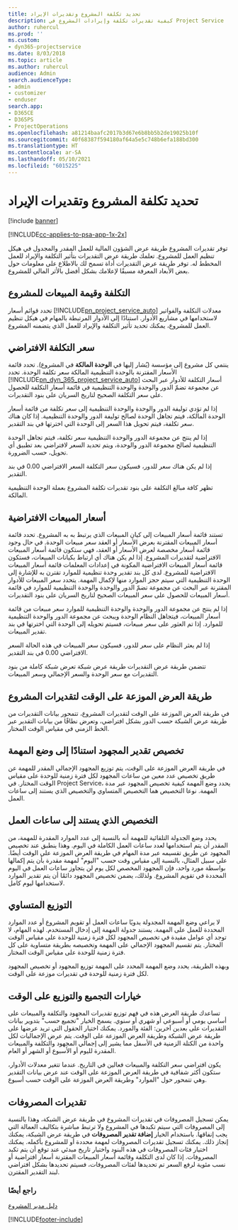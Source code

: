 ```yaml
---
title: تحديد تكلفة المشروع وتقديرات الإيراد
description: كيفية تقديرات تكلفة وإيرادات المشروع‬ في Project Service
author: ruhercul
ms.prod: ''
ms.custom:
- dyn365-projectservice
ms.date: 8/03/2018
ms.topic: article
ms.author: ruhercul
audience: Admin
search.audienceType:
- admin
- customizer
- enduser
search.app:
- D365CE
- D365PS
- ProjectOperations
ms.openlocfilehash: a81214baafc2017b3d67e6b8bb5b2de19025b10f
ms.sourcegitcommit: 40f68387f594180af64a5e5c748b6efa188bd300
ms.translationtype: HT
ms.contentlocale: ar-SA
ms.lasthandoff: 05/10/2021
ms.locfileid: "6015225"
---
```

# <a name="determine-project-cost-and-revenue-estimates"></a>تحديد تكلفة المشروع وتقديرات الإيراد 

[!include [banner](../includes/psa-now-project-operations.md)]

[!INCLUDE[cc-applies-to-psa-app-1x-2x](../includes/cc-applies-to-psa-app-1x-2x.md)]

توفر تقديرات المشروع طريقة عرض الشؤون المالية للعمل المقدر والمجدول في هيكل تنظيم العمل للمشروع. تعلمك طريقة عرض التقديرات بتأثير التكلفة والإيراد للعمل المخطط له. توفر طريقة عرض التقديرات أداة تسمح لك بالاطلاع على معلومات حول بعض الأبعاد المعرفة مسبقًا لإعلامك بشكل أفضل بالأثر المالي للمشروع.  
  
## <a name="cost-and-sales-value-of-the-project"></a>التكلفة وقيمة المبيعات للمشروع  
تحدد قوائم أسعار [!INCLUDE[pn_project_service_auto](../includes/pn-project-service-auto.md)] معدلات التكلفة والفواتير لاستخدامها في مشاريع الأدوار. استنادًا إلى الأدوار المرتبطة بالمهام في هيكل تنظيم العمل للمشروع، يمكنك تحديد تأثير التكلفة والإيراد للعمل الذي يتضمنه المشروع.  
  
## <a name="cost-price-defaulting"></a>سعر التكلفة الافتراضي  
ينتمي كل مشروع إلى مؤسسة (يُشار إليها في **الوحدة المالكة‬** في المشروع). تحدد قائمة الأسعار المقترنة بالوحدة التنظيمية المالكة سعر تكلفة الوحدة. تحدد [!INCLUDE[pn_dyn_365_project_service_auto](../includes/pn-dyn-365-project-service-auto.md)] أسعار التكلفة للأدوار عبر البحث عن مجموعة تضمّ الدور والوحدة والوحدة التنظيمية في قائمة أسعار التكلفة للحصول على سعر التكلفة الصحيح لتاريخ السريان على بنود التقديرات.  
  
إذا لم تؤدي توليفة الدور والوحدة والوحدة التنظيمية إلى سعر تكلفة من قائمة أسعار الوحدة المالكة، فيتم تجاهل الوحدة لصالح توليفة الدور والوحدة التنظيمية. إذا كان هناك سعر تكلفة، فيتم تحويل هذا السعر إلى الوحدة التي اخترتها في بند التقدير.  
  
إذا لم ينتج عن مجموعة الدور والوحدة التنظيمية سعر تكلفة، فيتم تجاهل الوحدة التنظيمية لصالح مجموعة الدور والوحدة، ويتم تحديد السعر لافتراضي بعد تطبيق أي تحويل، حسب الضرورة.  
  
 إذا لم يكن هناك سعر للدور، فسيكون سعر التكلفة السعر الافتراضي 0.00 في بند التقدير.  
  
 تظهر كافة مبالغ التكلفة على بنود تقديرات تكلفة المشروع بعملة الوحدة التنظيمية المالكة.  
  
## <a name="sales-price-defaulting"></a>أسعار المبيعات الافتراضية  
تستند قائمة أسعار المبيعات إلى كيان المبيعات الذي يرتبط به به المشروع. تحدد قائمة أسعار المبيعات المقترنة بعرض الأسعار أو العقد سعر مبيعات الوحدة. في حال وجود قائمة أسعار مخصصة لعرض الأسعار أو العقد، فهي ستكون قائمة أسعار المبيعات الافتراضية لتقديرات المشروع. إذا لم يكن هناك أي ارتباط بكيانات المبيعات، فستكون قائمة أسعار المبيعات الافتراضية المكونة في إعدادات المعلمات قائمة أسعار المبيعات الافتراضية للمشروع. لدى كل بند تقدير وحدة تنظيمية للموارد تقترن به للإشارة إلى الوحدة التنظيمية التي سيتم حجز الموارد منها لإكمال المهمة. يتحدد سعر المبيعات للأدوار المقترنة عبر البحث عن مجموعة تضمّ الدور والوحدة والوحدة التنظيمية للموارد في قائمة أسعار المبيعات للحصول على سعر المبيعات الصحيح لتاريخ السريان على بنود التقديرات.  
  
إذا لم ينتج عن مجموعة الدور والوحدة‬ والوحدة التنظيمية للموارد سعر مبيعات من قائمة أسعار المبيعات، فيتجاهل النظام الوحدة ويبحث عن مجموعة الدور والوحدة التنظيمية للموارد. إذا تم العثور على سعر مبيعات، فسيتم تحويله إلى الوحدة التي اخترتها في بند تقدير المبيعات.  
  
إذا لم يعثر النظام على سعر للدور، فسيكون سعر المبيعات في هذه الحالة السعر الافتراضي 0.00 في بند التقدير.  
  
تتضمن طريقة عرض التقديرات طريقة عرض شبكة تعرض شبكة كاملة من بنود التقديرات مع سعر الوحدة والسعر الإجمالي وسعر المبيعات.  
  
## <a name="time-phased-view-of-project-estimates"></a>طريقة العرض الموزعة على الوقت‬ لتقديرات المشروع  
في طريقة العرض الموزعة على الوقت لتقديرات المشروع، تتمحور بيانات التقديرات من طريقة عرض الشبكة حسب الدور بشكل افتراضي، وتعرض نطاقًا من بيانات التقدير عبر الخط الزمني في مقياس الوقت المختار.  
  
## <a name="effort-estimate-allocation-based-on-task-mode"></a>تخصيص تقدير المجهود استنادًا إلى وضع المهمة  
في طريقة العرض الموزعة على الوقت، يتم توزيع المجهود الإجمالي المقدر للمهمة عن طريق تخصيص عدد معين من ساعات المجهود لكل فترة زمنية للوحدة على مقياس الوقت المختار. في Project Service، يحدد وضع المهمة كيفية تخصيص المجهود عبر مدة المهمة. نوعا التخصيص هما التخصيص المتساوي والتخصيص الذي يستند إلى ساعات العمل. 
  
## <a name="work-hours-based-allocation"></a>التخصيص الذي يستند إلى ساعات العمل  
يحدد وضع الجدولة التلقائية للمهمة أنه بالنسبة إلى عدد الموارد المقدرة للمهمة، من المقدر أن يتم استخدامها لعدد ساعات العمل الكاملة في اليوم. وهذا ينطبق عند تخصيص المجهود عن طريق تقسيمه عبر مدة المهام في طريقة العرض الموزعة على الوقت أيضًا. على سبيل المثال، بالنسبة إلى مقياس وقت حسب "اليوم" لمهمة مقدرة بأن يتم إكمالها بواسطة مورد واحد، فإن المجهود المخصص لكل يوم لن يتجاوز ساعات العمل في اليوم المحددة في تقويم المشروع. ولذلك، يضمن تخصيص المجهود دائمًا أن يتم تقدير الموارد لاستخدامها ليوم كامل.  
  
## <a name="even-distribution"></a>التوزيع المتساوي  
لا يراعي وضع المهمة المجدولة يدويًا ساعات العمل أو تقويم المشروع أو عدد الموارد المحددة للعمل على المهمة. يستند جدولة المهمة إلى إدخال المستخدم. لهذه المهام، لا توجد أي عوامل مقيدة في تخصيص المجهود لكل فترة زمنية للوحدة على مقياس الوقت المختار. يتم تقسيم المجهود الإجمالي على المهمة وتخصيصه بطريقة متساوية على كل فترة زمنية للوحدة على مقياس الوقت المختار.  
  
وبهذه الطريقة، يحدد وضع المهمة المحدد على المهمة توزيع المجهود أو تخصيص المجهود لكل فترة زمنية للوحدة في تقديرات موزعة على الوقت.  
  
## <a name="grouping-and-time-phasing-options"></a>خيارات التجميع والتوزيع على الوقت  
تساعدك طريقة العرض هذه في فهم توزيع تقديرات المجهود والتكلفة والمبيعات على أساسي يومي أو أسبوعي أو شهري أو سنوي. يسمح الخيار "تجميع حسب" بتدوير بيانات التقديرات على بعدين آخرين: الفئة والمورد. يمكنك اختيار الحقول التي تريد عرضها على طريقة عرض الشبكة وطريقة العرض الموزعة على الوقت. يتم عرض الإجماليات لكل واحدة من الكتلة الزمنية في الأسفل مما يشير إلى إجمالي المجهود والتكلفة والمبيعات المقدرة لليوم أو الأسبوع أو الشهر أو العام.  
  
يكون افتراضي سعر التكلفة والمبيعات فعالين في التاريخ. عندما تتغير معدلات الأدوار، ستكون أكثر شفافية في طريقة العرض الموزعة على الوقت عند عرض بيانات التقدير وهي تتمحور حول "الموارد" وطريقة العرض الموزعة على الوقت حسب أسبوع.  
  
## <a name="expense-estimates"></a>تقديرات المصروفات  
يمكن تسجيل المصروفات في تقديرات المشروع في طريقة عرض الشبكة، وهذا بالنسبة إلى المصروفات التي سيتم تكبدها في المشروع ولا ترتبط مباشرة بتكاليف العمالة التي يجب إنفاقها. باستخدام الخيار **إضافة تقدير المصروفات** في طريقة عرض الشبكة، يمكنك إنجاز ذلك. يمكنك تسجيل تقديرات المصروفات لمهمة محددة أو للمشروع بأكمله. يمكنك اختيار فئات المصروفات في هذه البنود واختيار تاريخ مبدئي عند توقع أن يتم تكبد المصروفات. إذا كان لدى التكلفة وقائمة أسعار المبيعات المقترنة أسعار افتراضية أو نسب مئوية لرفع السعر تم تحديدها لفئات المصروفات، فسيتم تحديدها بشكل افتراضي لبند التقدير المقترن.  
  
### <a name="see-also"></a>راجع أيضًا  
 [دليل مدير المشروع](../psa/project-manager-guide.md)


[!INCLUDE[footer-include](../includes/footer-banner.md)]